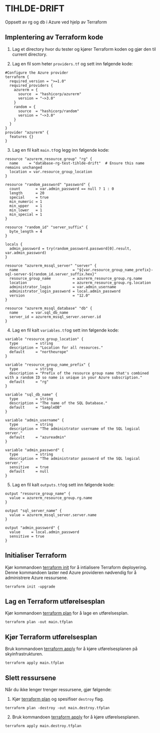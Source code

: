# TIHLDE-DRIFT
Oppsett av rg og db i Azure ved hjelp av Terraform



## Implentering av Terraform kode 
1. Lag et directory hvor du tester og kjører Terraform koden og gjør den til current directory.

2. Lag en fil som heter `providers.tf` og sett inn følgende kode:

```hcl
#Configure the Azure provider
terraform {
  required_version = ">=1.0"
  required_providers {
    azurerm = {
      source  = "hashicorp/azurerm"
      version = "~>3.0"
    }
    random = {
      source  = "hashicorp/random"
      version = "~>3.0"
    }
  }
}
provider "azurerm" {
  features {}
}
```

3. Lag en fil kalt `main.tf`og legg inn følgende kode: 
```hcl
resource "azurerm_resource_group" "rg" {
  name     = "database-rg-test-tihlde-drift"  # Ensure this name remains unchanged
  location = var.resource_group_location
}

resource "random_password" "password" {
  count       = var.admin_password == null ? 1 : 0
  length      = 20
  special     = true
  min_numeric = 1
  min_upper   = 1
  min_lower   = 1
  min_special = 1
}

resource "random_id" "server_suffix" {
  byte_length = 4
}

locals {
  admin_password = try(random_password.password[0].result, var.admin_password)
}

resource "azurerm_mssql_server" "server" {
  name                         = "${var.resource_group_name_prefix}-sql-server-${random_id.server_suffix.hex}"
  resource_group_name          = azurerm_resource_group.rg.name
  location                     = azurerm_resource_group.rg.location
  administrator_login          = var.admin_username
  administrator_login_password = local.admin_password
  version                      = "12.0"
}

resource "azurerm_mssql_database" "db" {
  name      = var.sql_db_name
  server_id = azurerm_mssql_server.server.id
}
```
4. Lag en fil kalt `variables.tf`og sett inn følgende kode:

```hcl 
variable "resource_group_location" {
  type        = string
  description = "Location for all resources."
  default     = "northeurope"
}

variable "resource_group_name_prefix" {
  type        = string
  description = "Prefix of the resource group name that's combined with a random ID so name is unique in your Azure subscription."
  default     = "rg"
}

variable "sql_db_name" {
  type        = string
  description = "The name of the SQL Database."
  default     = "SampleDB"
}

variable "admin_username" {
  type        = string
  description = "The administrator username of the SQL logical server."
  default     = "azureadmin"
}

variable "admin_password" {
  type        = string
  description = "The administrator password of the SQL logical server."
  sensitive   = true
  default     = null
}
```

5. Lag en fil kalt `outputs.tf`og sett inn følgende kode:

```hcl
output "resource_group_name" {
  value = azurerm_resource_group.rg.name
}

output "sql_server_name" {
  value = azurerm_mssql_server.server.name
}

output "admin_password" {
  value     = local.admin_password
  sensitive = true
}
```

## Initialiser Terraform
Kjør kommandoen [terraform init](https://developer.hashicorp.com/terraform/cli/commands/init) for å intialisere Terraform deployering. Denne kommandoen laster ned Azure provideren nødvendig for å administrere Azure ressursene.
```hcl
terraform init -upgrade

```

## Lag en Terraform utførelsesplan 

Kjør kommandoen [terraform plan](https://www.terraform.io/docs/commands/plan.html) for å lage en utførelsesplan.

```hcl
terraform plan -out main.tfplan
```

## Kjør Terraform utførelsesplan

Bruk kommandoen [terraform apply](https://www.terraform.io/docs/commands/apply.html) for å kjøre utførelsesplanen på skyinfrastrukturen. 

```hcl
terraform apply main.tfplan
```

## Slett ressursene
Når du ikke lenger trenger ressursene, gjør følgende:

1. Kjør [terraform plan](https://www.terraform.io/docs/commands/plan.html) og spesifiser ```destroy``` flag.
```hcl
terraform plan -destroy -out main.destroy.tfplan
```
2. Bruk kommandoen [terraform apply](https://www.terraform.io/docs/commands/apply.html) for å kjøre utførelsesplanen.
```hcl
terraform apply main.destroy.tfplan
```

